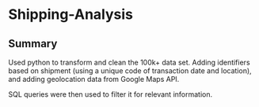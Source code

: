 # Shipping-Analysis

## Summary
Used python to transform and clean the 100k+ data set. Adding identifiers based on shipment (using a unique code of transaction date and location), and adding geolocation data from Google Maps API.

SQL queries were then used to filter it for relevant information.
